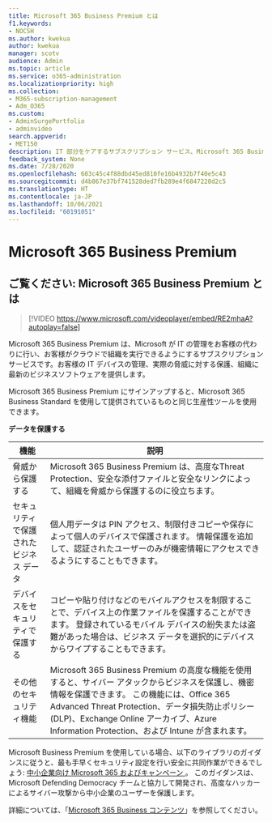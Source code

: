 ```yaml
---
title: Microsoft 365 Business Premium とは
f1.keywords:
- NOCSH
ms.author: kwekua
author: kwekua
manager: scotv
audience: Admin
ms.topic: article
ms.service: o365-administration
ms.localizationpriority: high
ms.collection:
- M365-subscription-management
- Adm_O365
ms.custom:
- AdminSurgePortfolio
- adminvideo
search.appverid:
- MET150
description: IT 部分をケアするサブスクリプション サービス、Microsoft 365 Business Premium について説明します。
feedback_system: None
ms.date: 7/28/2020
ms.openlocfilehash: 683c45c4f88dbd45ed810fe16b4932b7f40e5c43
ms.sourcegitcommit: d4b867e37bf741528ded7fb289e4f6847228d2c5
ms.translationtype: HT
ms.contentlocale: ja-JP
ms.lasthandoff: 10/06/2021
ms.locfileid: "60191051"
---
```

# <a name="microsoft-365-business-premium"></a>Microsoft 365 Business Premium

## <a name="watch-what-is-microsoft-365-business-premium"></a>ご覧ください: Microsoft 365 Business Premium とは

> [!VIDEO https://www.microsoft.com/videoplayer/embed/RE2mhaA?autoplay=false]

Microsoft 365 Business Premium は、Microsoft が IT の管理をお客様の代わりに行い、お客様がクラウドで組織を実行できるようにするサブスクリプションサービスです。お客様の IT デバイスの管理、実際の脅威に対する保護、組織に最新のビジネスソフトウェアを提供します。

Microsoft 365 Business Premium にサインアップすると、Microsoft 365 Business Standard を使用して提供されているものと同じ生産性ツールを使用できます。

**データを保護する**


|機能|説明|
| --- | --- |
| 脅威から保護する | Microsoft 365 Business Premium は、高度なThreat Protection、安全な添付ファイルと安全なリンクによって、組織を脅威から保護するのに役立ちます。 |
| セキュリティで保護されたビジネス データ | 個人用データは PIN アクセス、制限付きコピーや保存によって個人のデバイスで保護されます。 情報保護を追加して、認証されたユーザーのみが機密情報にアクセスできるようにすることもできます。 |
| デバイスをセキュリティで保護する | コピーや貼り付けなどのモバイルアクセスを制限することで、デバイス上の作業ファイルを保護することができます。 登録されているモバイル デバイスの紛失または盗難があった場合は、ビジネス データを選択的にデバイスからワイプすることもできます。 |
| その他のセキュリティ機能 | Microsoft 365 Business Premium の高度な機能を使用すると、サイバー アタックからビジネスを保護し、機密情報を保護できます。 この機能には、Office 365 Advanced Threat Protection、データ損失防止ポリシー (DLP)、Exchange Online アーカイブ、Azure Information Protection、および Intune が含まれます。 |

Microsoft Business Premium を使用している場合、以下のライブラリのガイダンスに従うと、最も手早くセキュリティ設定を行い安全に共同作業ができるでしょう: [中小企業向け Microsoft 365 およびキャンペーン ](../campaigns/index.md)。 このガイダンスは、Microsoft Defending Democracy チームと協力して開発され、高度なハッカーによるサイバー攻撃から中小企業のユーザーを保護します。 

詳細については、「[Microsoft 365 Business コンテンツ](../admin/index.yml)」を参照してください。